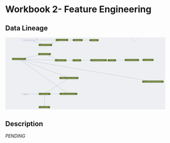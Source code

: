 # Workbook 2- Feature Engineering

## Data Lineage

![](datalineage.png)

## Description
*PENDING*

